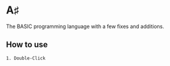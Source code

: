 # A♯
The BASIC programming language with a few fixes and additions.
## How to use
```BASIC
1. Double-Click 
```
